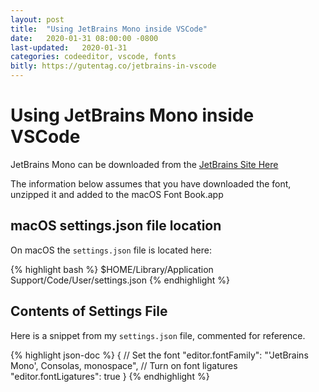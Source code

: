 ```yaml
---
layout: post
title:  "Using JetBrains Mono inside VSCode"
date:   2020-01-31 08:00:00 -0800
last-updated:   2020-01-31
categories: codeeditor, vscode, fonts
bitly: https://gutentag.co/jetbrains-in-vscode
---
```


# Using JetBrains Mono inside VSCode

JetBrains Mono can be downloaded from the [JetBrains Site Here](https://www.jetbrains.com/lp/mono/)

The information below assumes that you have downloaded the font, unzipped it and added to the macOS Font Book.app

## macOS settings.json file location

On macOS the `settings.json` file is located here:

{% highlight bash %}
$HOME/Library/Application Support/Code/User/settings.json
{% endhighlight %}


## Contents of Settings File


Here is a snippet from my `settings.json` file, commented for reference.

{% highlight json-doc %}
{
    // Set the font
    "editor.fontFamily": "'JetBrains Mono', Consolas, monospace",
    // Turn on font ligatures
    "editor.fontLigatures": true
}
{% endhighlight %}

